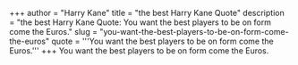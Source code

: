 +++
author = "Harry Kane"
title = "the best Harry Kane Quote"
description = "the best Harry Kane Quote: You want the best players to be on form come the Euros."
slug = "you-want-the-best-players-to-be-on-form-come-the-euros"
quote = '''You want the best players to be on form come the Euros.'''
+++
You want the best players to be on form come the Euros.

